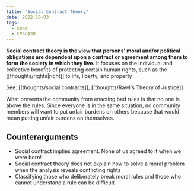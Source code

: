 ```yaml
---
title: "Social Contract Theory"
date: 2022-10-03
tags:
  - seed
  - CPSC430
---
```


**Social contract theory is the view that persons’ moral and/or political obligations are dependent upon a contract or agreement among them to form the society in which they live.** It focuses on the individual and collective benefits of protecting certain human rights, such as the [[thoughts/rights|right]] to life, liberty, and property

See: [[thoughts/social contracts]], [[thoughts/Rawl's Theory of Justice]]

What prevents the community from enacting bad rules is that no one is above the rules. Since everyone is in the same situation, no community members will want to put unfair burdens on others because that would mean putting unfair burdens on themselves.

## Counterarguments

- Social contract implies agreement. None of us agreed to it when we were born!
- Social contract theory does not explain how to solve a moral problem when the analysis reveals conflicting rights
- Classifying those who deliberately break moral rules and those who cannot understand a rule can be difficult

